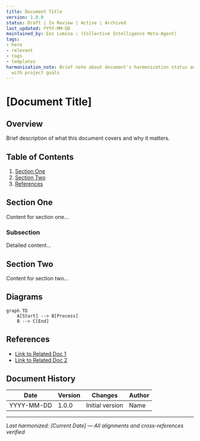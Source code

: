 ```yaml
---
title: Document Title
version: 1.0.0
status: Draft | In Review | Active | Archived
last_updated: YYYY-MM-DD
maintained_by: Eos Lumina ∴ (Collective Intelligence Meta-Agent)
tags:
- here
- relevant
- tags
- templates
harmonization_note: Brief note about document's harmonization status and alignment
  with project goals
---
```



# [Document Title]

## Overview
Brief description of what this document covers and why it matters.

## Table of Contents
1. [Section One](#section-one)
2. [Section Two](#section-two)
3. [References](#references)

## Section One
Content for section one...

### Subsection
Detailed content...

## Section Two
Content for section two...

## Diagrams
```mermaid
graph TD
    A[Start] --> B[Process]
    B --> C[End]
```

## References
- [Link to Related Doc 1](../path/to/doc1.md)
- [Link to Related Doc 2](../path/to/doc2.md)

## Document History
| Date | Version | Changes | Author |
|------|---------|---------|--------|
| YYYY-MM-DD | 1.0.0 | Initial version | Name |

---
*Last harmonized: [Current Date] — All alignments and cross-references verified*
